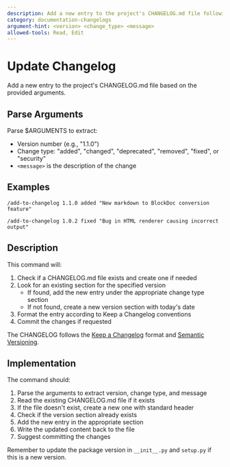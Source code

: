 ```yaml
---
description: Add a new entry to the project's CHANGELOG.md file following Keep a Changelog format
category: documentation-changelogs
argument-hint: <version> <change_type> <message>
allowed-tools: Read, Edit
---
```


# Update Changelog

Add a new entry to the project's CHANGELOG.md file based on the provided arguments.

## Parse Arguments

Parse $ARGUMENTS to extract:
- Version number (e.g., "1.1.0")
- Change type: "added", "changed", "deprecated", "removed", "fixed", or "security"
- `<message>` is the description of the change

## Examples

```
/add-to-changelog 1.1.0 added "New markdown to BlockDoc conversion feature"
```

```
/add-to-changelog 1.0.2 fixed "Bug in HTML renderer causing incorrect output"
```

## Description

This command will:

1. Check if a CHANGELOG.md file exists and create one if needed
2. Look for an existing section for the specified version
   - If found, add the new entry under the appropriate change type section
   - If not found, create a new version section with today's date
3. Format the entry according to Keep a Changelog conventions
4. Commit the changes if requested

The CHANGELOG follows the [Keep a Changelog](https://keepachangelog.com/) format and [Semantic Versioning](https://semver.org/).

## Implementation

The command should:

1. Parse the arguments to extract version, change type, and message
2. Read the existing CHANGELOG.md file if it exists
3. If the file doesn't exist, create a new one with standard header
4. Check if the version section already exists
5. Add the new entry in the appropriate section
6. Write the updated content back to the file
7. Suggest committing the changes

Remember to update the package version in `__init__.py` and `setup.py` if this is a new version.
